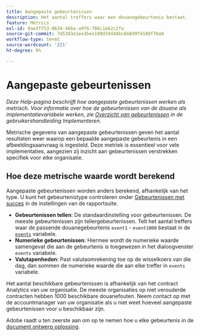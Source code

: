 ```yaml
---
title: Aangepaste gebeurtenissen
description: Het aantal treffers waar een douanegebeurtenis bestaat.
feature: Metrics
exl-id: 9ae3ff53-8634-466a-a9f6-786c1e62c2fa
source-git-commit: 7d5383e1ee3bee189d3dd48bc6b899f4108f7ba8
workflow-type: tm+mt
source-wordcount: '221'
ht-degree: 0%

---
```


# Aangepaste gebeurtenissen

*Deze Help-pagina beschrijft hoe aangepaste gebeurtenissen werken als metrisch. Voor informatie over hoe de gebeurtenissen van de douane als implementatievariabele werken, zie [Overzicht van gebeurtenissen](/help/implement/vars/page-vars/events/events-overview.md) in de gebruikershandleiding Implementeren.*

Metrische gegevens van aangepaste gebeurtenissen geven het aantal resultaten weer waarop een bepaalde aangepaste gebeurtenis in een afbeeldingsaanvraag is ingesteld. Deze metriek is essentieel voor vele implementaties, aangezien zij inzicht aan gebeurtenissen verstrekken specifiek voor elke organisatie.

## Hoe deze metrische waarde wordt berekend

Aangepaste gebeurtenissen worden anders berekend, afhankelijk van het type. U kunt het gebeurtenistype controleren onder [Gebeurtenissen met succes](../../admin/admin/c-success-events/success-event.md) in de instellingen van de rapportsuite.

* **Gebeurtenissen tellen**: De standaardinstelling voor gebeurtenissen. De meeste gebeurtenissen zijn tellergebeurtenissen. Telt het aantal treffers waar de passende douanegebeurtenis `event1` - `event1000` bestaat in de [`events`](/help/implement/vars/page-vars/events/events-overview.md) variabele.
* **Numerieke gebeurtenissen**: Hiermee wordt de numerieke waarde samengevat die aan de gebeurtenis is toegewezen in het dialoogvenster `events` variabele.
* **Valutapenheden**: Past valutaomrekening toe op de wisselkoers van die dag, dan sommen de numerieke waarde die aan elke treffer in `events` variabele.

Het aantal beschikbare gebeurtenissen is afhankelijk van het contract Analytics van uw organisatie. De meeste organisaties op niet verouderde contracten hebben 1000 beschikbare douanefouten. Neem contact op met de accountmanager van uw organisatie als u niet weet hoeveel aangepaste gebeurtenissen voor u beschikbaar zijn.

Adobe raadt u ten zeerste aan om op te nemen hoe u elke gebeurtenis in de [document ontwerp oplossing](/help/implement/prepare/solution-design.md).
